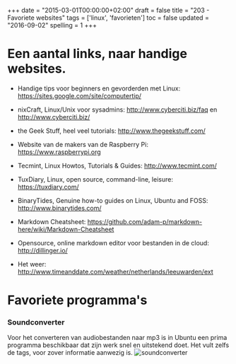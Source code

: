 +++
date = "2015-03-01T00:00:00+02:00"
draft = false
title = "203 - Favoriete websites"
tags = ['linux', 'favorieten']
toc = false
updated = "2016-09-02"
spelling = 1
+++


# Een aantal links, naar handige websites.

* Handige tips voor beginners en gevorderden met Linux: 
https://sites.google.com/site/computertip/

* nixCraft, Linux/Unix voor sysadmins: 
http://www.cyberciti.biz/faq  en  http://www.cyberciti.biz/

* the Geek Stuff, heel veel tutorials:
http://www.thegeekstuff.com/

* Website van de makers van de Raspberry Pi:
https://www.raspberrypi.org

* Tecmint, Linux Howtos, Tutorials & Guides:
http://www.tecmint.com/

* TuxDiary, Linux, open source, command-line, leisure:
https://tuxdiary.com/

* BinaryTides, Genuine how-to guides on Linux, Ubuntu and FOSS:
http://www.binarytides.com/

* Markdown Cheatsheet: 
https://github.com/adam-p/markdown-here/wiki/Markdown-Cheatsheet

* Opensource, online markdown editor voor bestanden in de cloud:
http://dillinger.io/

* Het weer: 
http://www.timeanddate.com/weather/netherlands/leeuwarden/ext

# Favoriete programma's

### Soundconverter
Voor het converteren van audiobestanden naar mp3 is in Ubuntu een prima programma beschikbaar dat zijn werk snel en
uitstekend doet. Het vult zelfs de tags, voor zover informatie aanwezig is.
![soundconverter](/img/203-soundconverter.jpg)


